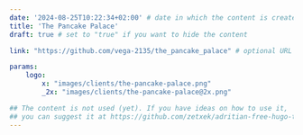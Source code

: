 ```yaml
---
date: '2024-08-25T10:22:34+02:00' # date in which the content is created - defaults to "today"
title: 'The Pancake Palace'
draft: true # set to "true" if you want to hide the content 

link: "https://github.com/vega-2135/the_pancake_palace" # optional URL to link the logo to

params:
    logo:
        x: "images/clients/the-pancake-palace.png"
        _2x: "images/clients/the-pancake-palace@2x.png"

## The content is not used (yet). If you have ideas on how to use it, 
## you can suggest it at https://github.com/zetxek/adritian-free-hugo-theme/discussions 
---
```

